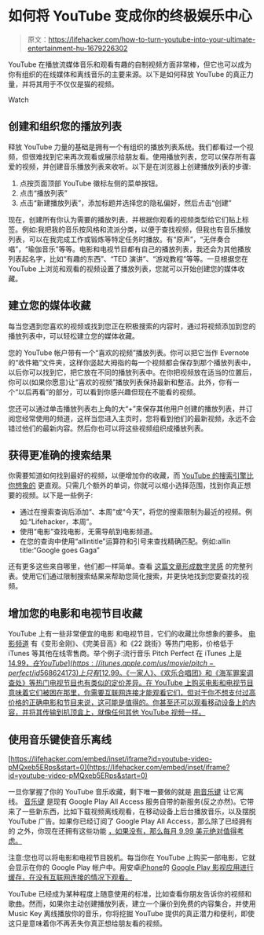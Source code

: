 # 如何将 YouTube 变成你的终极娱乐中心

> 原文：<https://lifehacker.com/how-to-turn-youtube-into-your-ultimate-entertainment-hu-1679226302>

YouTube 在播放流媒体音乐和观看有趣的自制视频方面非常棒，但它也可以成为你有组织的在线媒体和离线音乐的主要来源。以下是如何释放 YouTube 的真正力量，并将其用于不仅仅是猫的视频。

Watch

## 创建和组织您的播放列表

释放 YouTube 力量的基础是拥有一个有组织的播放列表系统。我们都看过一个视频，但很难找到它来再次观看或展示给朋友看。使用播放列表，您可以保存所有喜爱的视频，并创建音乐播放列表来收听。以下是在浏览器上创建播放列表的步骤:

1.  点按页面顶部 YouTube 徽标左侧的菜单按钮。
2.  点击“播放列表”
3.  点击“新建播放列表”，添加标题并选择您的隐私偏好，然后点击“创建”

现在，创建所有你认为需要的播放列表，并根据你观看的视频类型给它们贴上标签。例如:我把我的音乐按风格和流派分类，以便于查找视频，但我也有音乐播放列表，可以在我完成工作或锻炼等特定任务时播放。有“原声”，“无伴奏合唱”，“瑜伽音乐”等等。电影和电视节目都有自己的播放列表，我还会为其他播放列表起名字，比如“有趣的东西”、“TED 演讲”、“游戏教程”等等。一旦根据您在 YouTube 上浏览和观看的视频设置了播放列表，您就可以开始创建您的媒体收藏。

## 建立您的媒体收藏

每当您遇到您喜欢的视频或找到您正在积极搜索的内容时，通过将视频添加到您的播放列表中，可以轻松建立您的媒体收藏。

您的 YouTube 帐户带有一个“喜欢的视频”播放列表。你可以把它当作 Evernote 的“收件箱”文件夹，这样你竖起大拇指的每一个视频都会保存到那个播放列表中，以后你可以找到它，把它放在不同的播放列表中。在你把视频放在适当的位置后，你可以(如果你愿意)让“喜欢的视频”播放列表保持最新和整洁。此外，你有一个“以后再看”的部分，可以看到你感兴趣但现在不能看的视频。

您还可以通过单击播放列表右上角的大“+”来保存其他用户创建的播放列表，并订阅您经常使用的频道，这样当您进入主页时，您将看到他们的最新视频，永远不会错过他们的最新内容。然后你也可以将这些视频组织成播放列表。

## 获得更准确的搜索结果

你需要知道如何找到最好的视频，以便增加你的收藏，而 [YouTube 的搜索引擎比你想象的](http://lifehacker.com/get-more-accurate-youtube-video-search-results-5796882) 更直观。只需几个额外的单词，你就可以缩小选择范围，找到你真正想要的视频。以下是一些例子:

*   通过在搜索查询后添加“、本周”或“今天”，将您的搜索限制为最近的视频。例如:“Lifehacker，本周”。
*   使用“电影”查找电影，无需导航到电影频道。
*   在您的查询中使用“allintitle”运算符和引号来查找精确匹配。例如:allin title:“Google goes Gaga”

还有更多这些来自哪里，他们都一样简单。查看 [这篇文章形成数字灵感](http://www.labnol.org/internet/youtube-search/19261/) 的完整列表。使用它们通过限制搜索结果来帮助您简化搜索，并更快地找到您要查找的视频。

## 增加您的电影和电视节目收藏

YouTube 上有一些非常便宜的电影 和电视节目，它们的收藏比你想象的要多。 [电影频道](https://www.youtube.com/user/movies) 有《变形金刚》、《完美音高》和《22 跳街》等热门电影，价格低于 iTunes 等其他在线零售商。举个例子:流行音乐 Pitch Perfect 在 iTunes 上是 [$14.99，在 YouTube](https://itunes.apple.com/us/movie/pitch-perfect/id568624173) 上只有 [$12.99。《一家人》、《欢乐合唱团》和《海军罪案调查处》等热门电视节目也有类似的定价差异。在 YouTube 上购买电影和电视节目意味着它们被困在那里，你需要互联网连接才能观看它们，但对于你不想支付过高价格的正确电影和节目来说，这可能是值得的。你甚至还可以观看移动设备上的内容，并将其传输到机顶盒上，就像任何其他 YouTube 视频一样。](https://www.youtube.com/watch?v=axlppY_0l90)

## 使用音乐键使音乐离线

 [https://lifehacker.com/embed/inset/iframe?id=youtube-video-pMQxeb5ERps&start=0](https://lifehacker.com/embed/inset/iframe?id=youtube-video-pMQxeb5ERps&start=0) 

一旦你掌握了你的 YouTube 音乐收藏，剩下唯一要做的就是 [用音乐键](https://lifehacker.com/whats-the-point-of-youtube-music-key-1662612843) 让它离线。 [音乐键](https://www.youtube.com/musickey) 是现有 Google Play All Access 服务自带的新服务(反之亦然)。它带来了一些新东西，比如下载视频离线观看，在移动设备上后台播放音乐，以及摆脱 YouTube 广告。如果你已经订阅了 Google Play All Access，那么除了已经拥有的 之外，你现在还拥有这些功能 [，如果没有，那么每月 9.99 美元绝对值得考虑。](http://lifehacker.com/google-unveils-play-music-all-access-a-subscription-mu-506775628)

注意:您也可以将电影和电视节目脱机。每当你在 YouTube 上购买一部电影，它就会显示在你的 Google Play 帐户中。用安卓[iPhone](https://itunes.apple.com/us/app/google-play-movies-tv/id746894884?mt=8)的 [Google Play 影视应用进行缓存，在没有互联网连接的情况下观看。](https://play.google.com/store/apps/details?id=com.google.android.videos&hl=en)

YouTube 已经成为某种程度上随意使用的标准，比如查看你朋友告诉你的视频和歌曲。然而，如果你主动创建播放列表，建立一个廉价到免费的内容集合，并使用 Music Key 离线播放你的音乐，你将挖掘 YouTube 提供的真正潜力和便利，即使这只是意味着你不再丢失你真正想给朋友看的视频。